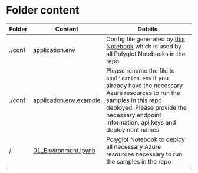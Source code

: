 #  Folder content

|Folder|Content|Details|
|------|-------|-------|
|./conf|application.env|Config file generated by [this Notebook](01_Environment.ipynb) which is used by all Polyglot Notebooks in the repo|
|./conf|[application.env.example](./conf/application.env.example)|Please rename the file to `application.env` if you already have the necessary Azure resources to run the samples in this repo deployed. Please provide the necessary endpoint information, api keys and deployment names|
|/|[01_Environment.ipynb](01_Environment.ipynb)|Polyglot Notebook to deploy all necessary Azure resources necessary to run the samples in the repo|